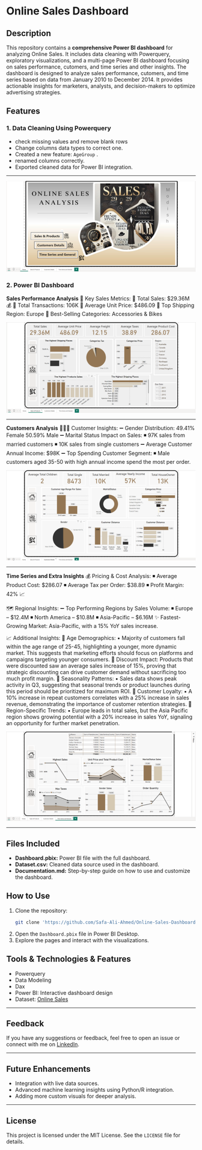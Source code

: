 # Online Sales Dashboard

## Description
This repository contains a **comprehensive Power BI dashboard** for analyzing Online Sales. It includes data cleaning with Powerquery, exploratory visualizations, and a multi-page Power BI dashboard focusing on sales performance, cutomers, and time series and other insights. The dashboard is designed to analyze sales performance, cutomers, and time series based on data from January 2010 to December 2014. It provides actionable insights for marketers, analysts, and decision-makers to optimize advertising strategies.

## Features

### 1. Data Cleaning Using Powerquery

  - check missing values and remove blank rows
  - Change columns data types to correct one.
  - Created a new feature: `AgeGroup` .
  - renamed columns correctly.
  - Exported cleaned data for Power BI integration.

---

![Customers](https://github.com/Safa-Ali-Ahmed/Online-Sales-Dashboard/blob/main/Screen%20Shoots/HomePage.PNG)

### 2. Power BI Dashboard
**Sales Performance Analysis**
📌 Key Sales Metrics:
   🔹 Total Sales: $29.36M 💰
   🔹 Total Transactions: 106K 
   🔹 Average Unit Price: $486.09 
   🔹 Top Shipping Region: Europe 
   🔹 Best-Selling Categories: Accessories & Bikes

![Customers](https://github.com/Safa-Ali-Ahmed/Online-Sales-Dashboard/blob/main/Screen%20Shoots/SalesPerformance.PNG)


---

**Customers Analysis**
👨‍👨‍👧 Customer Insights:
 ➖ Gender Distribution:
 49.41% Female
 50.59% Male
 ➖ Marital Status Impact on Sales:
 ◾ 97K sales from married customers
 ◾ 10K sales from single customers
 ➖ Average Customer Annual Income: $98K
 ➖ Top Spending Customer Segment:
 ◾ Male customers aged 35-50 with high annual income spend the most per order.

![Customers](https://github.com/Safa-Ali-Ahmed/Online-Sales-Dashboard/blob/main/Screen%20Shoots/Customers.PNG)

---

**Time Series and Extra Insights**
💰 Pricing & Cost Analysis:
 ◾ Average Product Cost: $286.07
 ◾ Average Tax per Order: $38.89
 ◾ Profit Margin: 42% 📈

🗺️ Regional Insights:
 ➖ Top Performing Regions by Sales Volume:
 ◾ Europe – $12.4M
 ◾ North America – $10.8M
 ◾ Asia-Pacific – $6.16M
✨ Fastest-Growing Market: Asia-Pacific, with a 15% YoY sales increase.


📈 Additional Insights:
 🔸 Age Demographics:
 ▪️ Majority of customers fall within the age range of 25-45, highlighting a younger, more dynamic market. This suggests that marketing efforts should focus on platforms and campaigns targeting younger consumers.
 🔸 Discount Impact:
 Products that were discounted saw an average sales increase of 15%, proving that strategic discounting can drive customer demand without sacrificing too much profit margin.
 🔸 Seasonality Patterns:
 ▪️️ Sales data shows peak activity in Q3, suggesting that seasonal trends or product launches during this period should be prioritized for maximum ROI.
 🔸 Customer Loyalty:
 ▪️️ A 10% increase in repeat customers correlates with a 25% increase in sales revenue, demonstrating the importance of customer retention strategies.
 🔸 Region-Specific Trends:
 ▪️️ Europe leads in total sales, but the Asia Pacific region shows growing potential with a 20% increase in sales YoY, signaling an opportunity for further market penetration.

![Customers](https://github.com/Safa-Ali-Ahmed/Online-Sales-Dashboard/blob/main/Screen%20Shoots/TimeSeries.PNG)

---


## Files Included
- **Dashboard.pbix:** Power BI file with the full dashboard.
- **Dataset.csv:** Cleaned data source used in the dashboard.
- **Documentation.md:** Step-by-step guide on how to use and customize the dashboard.

## How to Use
1. Clone the repository:
   ```bash
   git clone 'https://github.com/Safa-Ali-Ahmed/Online-Sales-Dashboard.git'

   ```
2. Open the `Dashboard.pbix` file in Power BI Desktop.
3. Explore the pages and interact with the visualizations.


## Tools & Technologies & Features
- Powerquery
- Data Modeling
- Dax
- Power BI: Interactive dashboard design
- Dataset: [Online Sales](https://docs.google.com/spreadsheets/d/1xlHvqVJyI1x9pDho9xywAqrGSra0Da6A/edit?usp=sharing&ouid=113280610288310962621&rtpof=true&sd=true)

---
## Feedback

If you have any suggestions or feedback, feel free to open an issue or connect with me on [LinkedIn](https://www.linkedin.com/in/safaali-da/).

---

## Future Enhancements
- Integration with live data sources.
- Advanced machine learning insights using Python/R integration.
- Adding more custom visuals for deeper analysis.
---
## License
This project is licensed under the MIT License. See the `LICENSE` file for details.

